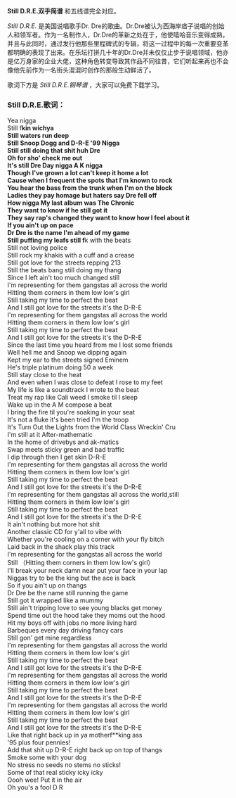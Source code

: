 

**Still D.R.E.双手简谱** 和五线谱完全对应。

_Still D.R.E._ 是美国说唱歌手Dr.
Dre的歌曲。Dr.Dre被认为西海岸痞子说唱的创始人和领军者。作为一名制作人，Dr.Dre的革新之处在于，他使嘻哈音乐变得成熟，并且与此同时，通过发行他那些里程碑式的专辑，将这一过程中的每一次重要变革都明确的表现了出来。在乐坛打拼几十年的Dr.Dre并未仅仅止步于说唱领域，他亦是亿万身家的企业大佬，这种角色转变导致其作品不同往昔，它们听起来再也不会像他先前作为一名街头混混时创作的那般生动鲜活了。

歌词下方是 _Still D.R.E.钢琴谱_ ，大家可以免费下载学习。

### Still D.R.E.歌词：

Yea nigga  
Still f**kin wichya  
Still waters run deep  
Still Snoop Dogg and D-R-E '99 Nigga  
Still still doing that shit huh Dre  
Oh for sho' check me out  
It's still Dre Day nigga A K nigga  
Though I've grown a lot can't keep it home a lot  
Cause when I frequent the spots that I'm known to rock  
You hear the bass from the trunk when I'm on the block  
Ladies they pay homage but haters say Dre fell off  
How nigga My last album was The Chronic  
They want to know if he still got it  
They say rap's changed they want to know how I feel about it  
If you ain't up on pace  
Dr Dre is the name I'm ahead of my game  
Still puffing my leafs still f**k with the beats  
Still not loving police  
Still rock my khakis with a cuff and a crease  
Still got love for the streets repping 213  
Still the beats bang still doing my thang  
Since I left ain't too much changed still  
I'm representing for them gangstas all across the world  
Hitting them corners in them low low's girl  
Still taking my time to perfect the beat  
And I still got love for the streets it's the D-R-E  
I'm representing for them gangstas all across the world  
Hitting them corners in them low low's girl  
Still taking my time to perfect the beat  
And I still got love for the streets it's the D-R-E  
Since the last time you heard from me I lost some friends  
Well hell me and Snoop we dipping again  
Kept my ear to the streets signed Eminem  
He's triple platinum doing 50 a week  
Still stay close to the heat  
And even when I was close to defeat I rose to my feet  
My life is like a soundtrack I wrote to the beat  
Treat my rap like Cali weed I smoke til I sleep  
Wake up in the A M compose a beat  
I bring the fire til you're soaking in your seat  
It's not a fluke it's been tried I'm the troop  
It's Turn Out the Lights from the World Class Wreckin' Cru  
I'm still at it After-mathematic  
In the home of drivebys and ak-matics  
Swap meets sticky green and bad traffic  
I dip through then I get skin D-R-E  
I'm representing for them gangstas all across the world  
Hitting them corners in them low low's girl  
Still taking my time to perfect the beat  
And I still got love for the streets it's the D-R-E  
I'm representing for them gangstas all across the world,still  
Hitting them corners in them low low's girl  
Still taking my time to perfect the beat  
And I still got love for the streets it's the D-R-E  
It ain't nothing but more hot shit  
Another classic CD for y'all to vibe with  
Whether you're cooling on a corner with your fly bitch  
Laid back in the shack play this track  
I'm representing for the gangstas all across the world  
Still （Hitting them corners in them low low's girl）  
I'll break your neck damn near put your face in your lap  
Niggas try to be the king but the ace is back  
So if you ain't up on thangs  
Dr Dre be the name still running the game  
Still got it wrapped like a mummy  
Still ain't tripping love to see young blacks get money  
Spend time out the hood take they moms out the hood  
Hit my boys off with jobs no more living hard  
Barbeques every day driving fancy cars  
Still gon' get mine regardless  
I'm representing for them gangstas all across the world  
Hitting them corners in them low low's girl  
Still taking my time to perfect the beat  
And I still got love for the streets it's the D-R-E  
I'm representing for them gangstas all across the world  
Hitting them corners in them low low's girl  
Still taking my time to perfect the beat  
And I still got love for the streets it's the D-R-E  
I'm representing for them gangstas all across the world  
Hitting them corners in them low low's girl  
Still taking my time to perfect the beat  
And I still got love for the streets it's the D-R-E  
Like that right back up in ya motherf**king ass  
'95 plus four pennies!  
Add that shit up D-R-E right back up on top of thangs  
Smoke some with your dog  
No stress no seeds no stems no sticks!  
Some of that real sticky icky icky  
Oooh wee! Put it in the air  
Oh you's a fool D R

